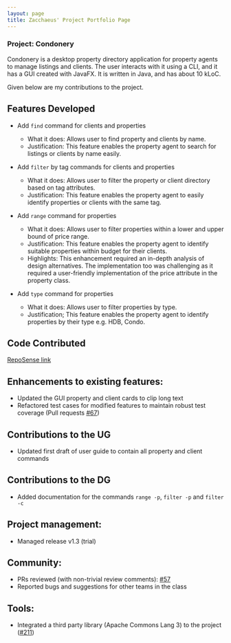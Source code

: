 ```yaml
---
layout: page
title: Zacchaeus' Project Portfolio Page
---
```


### Project: Condonery

Condonery is a desktop property directory application for property agents to manage listings and clients.
The user interacts with it using a CLI, and it has a GUI created with JavaFX.
It is written in Java, and has about 10 kLoC.

Given below are my contributions to the project.

## Features Developed

- Add `find` command for clients and properties
  - What it does: Allows user to find property and clients by name.
  - Justification: This feature enables the property agent to search for listings or clients by name easily.

- Add `filter` by tag commands for clients and properties
  - What it does: Allows user to filter the property or client directory based on tag attributes.
  - Justification: This feature enables the property agent to easily identify properties or clients with the same tag.

- Add `range` command for properties
  - What it does: Allows user to filter properties within a lower and upper bound of price range.
  - Justification: This feature enables the property agent to identify suitable properties within budget for their clients.
  - Highlights: This enhancement required an in-depth analysis of design alternatives.
  The implementation too was challenging as it required a user-friendly implementation of the price attribute in the property class.

- Add `type` command for properties
  - What it does: Allows user to filter properties by type.
  - Justification; This feature enables the property agent to identify properties by their type e.g. HDB, Condo.

## Code Contributed

[RepoSense link](https://nus-cs2103-ay2223s1.github.io/tp-dashboard/?search=zacchaeuschok&breakdown=true)

## Enhancements to existing features:

- Updated the GUI property and client cards to clip long text
- Refactored test cases for modified features to maintain robust test coverage (Pull requests [#67](https://github.com/AY2223S1-CS2103-W14-1/tp/pull/67))

## Contributions to the UG

- Updated first draft of user guide to contain all property and client commands

## Contributions to the DG

- Added documentation for the commands `range -p`, `filter -p` and `filter -c`

## Project management:

- Managed release v1.3 (trial)

## Community:

- PRs reviewed (with non-trivial review comments): [#57](https://github.com/AY2223S1-CS2103-W14-1/tp/pull/57)
- Reported bugs and suggestions for other teams in the class

## Tools:

- Integrated a third party library (Apache Commons Lang 3) to the project ([#211](https://github.com/AY2223S1-CS2103-W14-1/tp/pull/211))
